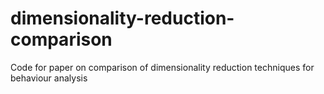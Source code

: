 # dimensionality-reduction-comparison
Code for paper on comparison of dimensionality reduction techniques for behaviour analysis
